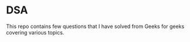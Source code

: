 # DSA
This repo contains few questions that I have solved from Geeks for geeks covering various topics.
